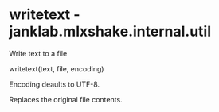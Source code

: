 # writetext - janklab.mlxshake.internal.util

Write text to a file

writetext(text, file, encoding)

Encoding deaults to UTF-8.

Replaces the original file contents.



